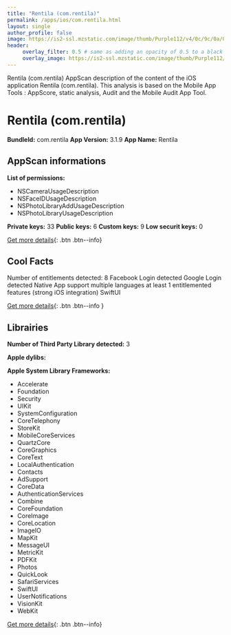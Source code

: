 ```yaml
---
title: "Rentila (com.rentila)"
permalink: /apps/ios/com.rentila.html
layout: single
author_profile: false
image: https://is2-ssl.mzstatic.com/image/thumb/Purple112/v4/0c/9c/0a/0c9c0a36-dd0f-2ca3-36e8-86dac7665356/AppIcon-1x_U007emarketing-0-7-0-85-220.png/512x512bb.jpg
header: 
     overlay_filter: 0.5 # same as adding an opacity of 0.5 to a black background
     overlay_image: https://is2-ssl.mzstatic.com/image/thumb/Purple112/v4/0c/9c/0a/0c9c0a36-dd0f-2ca3-36e8-86dac7665356/AppIcon-1x_U007emarketing-0-7-0-85-220.png/512x512bb.jpg
---
```

Rentila (com.rentila) AppScan description of the content of the iOS application Rentila (com.rentila). This analysis is based on the Mobile App Tools : AppScore, static analysis, Audit and the Mobile Audit App Tool.

# Rentila (com.rentila)

**BundleId:** com.rentila
**App Version:** 3.1.9
**App Name:** Rentila


## AppScan informations 

**List of permissions:** 
- NSCameraUsageDescription
- NSFaceIDUsageDescription
- NSPhotoLibraryAddUsageDescription
- NSPhotoLibraryUsageDescription
  
  
**Private keys:** 33
**Public keys:** 6
**Custom keys:** 9
**Low securit keys:** 0
  
[Get more details](/pricing.html){: .btn .btn--info}

## Cool Facts

Number of entitlements detected: 8
Facebook Login detected
Google Login detected
Native App
support multiple languages
at least 1 entitlemented features (strong iOS integration)
SwiftUI
  
[Get more details](/pricing.html){: .btn .btn--info }

## Librairies 
**Number of Third Party Library detected:** 3


**Apple dylibs:**


**Apple System Library Frameworks:**
- Accelerate
- Foundation
- Security
- UIKit
- SystemConfiguration
- CoreTelephony
- StoreKit
- MobileCoreServices
- QuartzCore
- CoreGraphics
- CoreText
- LocalAuthentication
- Contacts
- AdSupport
- CoreData
- AuthenticationServices
- Combine
- CoreFoundation
- CoreImage
- CoreLocation
- ImageIO
- MapKit
- MessageUI
- MetricKit
- PDFKit
- Photos
- QuickLook
- SafariServices
- SwiftUI
- UserNotifications
- VisionKit
- WebKit


  
[Get more details](/pricing.html){: .btn .btn--info}

